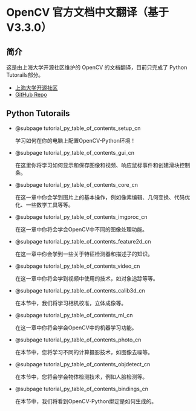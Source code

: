 # OpenCV 官方文档中文翻译（基于V3.3.0）


## 简介

这是由上海大学开源社区维护的 OpenCV 的文档翻译，目前只完成了 Python Tutorails部分。

  * [上海大学开源社区](https://osc.shuosc.org)
  * [GitHub Repo](https://github.com/shuopensourcecommunity/opencv-doc-cn)

## Python Tutorails

- @subpage tutorial_py_table_of_contents_setup_cn

  学习如何在你的电脑上配置OpenCV-Python环境！

- @subpage tutorial_py_table_of_contents_gui_cn

  在这里你将学习如何显示和保存图像和视频、响应鼠标事件和创建滑块控制条。

- @subpage tutorial_py_table_of_contents_core_cn

  在这一章中你会学到图片上的基本操作，例如像素编辑、几何变换、代码优化、一些数学工具等等。

- @subpage tutorial_py_table_of_contents_imgproc_cn

  在这一章中你将会学会OpenCV中不同的图像处理功能。

- @subpage tutorial_py_table_of_contents_feature2d_cn

  在这一章中你会学到一些关于特征检测器和描述子的知识。

- @subpage tutorial_py_table_of_contents_video_cn

  在这一章中你将会学到视频中使用的技术，如对象追踪等等。

- @subpage tutorial_py_table_of_contents_calib3d_cn

  在本节中，我们将学习相机校准，立体成像等。

- @subpage tutorial_py_table_of_contents_ml_cn

  在这一章中你将会学会OpenCV中的机器学习功能。

- @subpage tutorial_py_table_of_contents_photo_cn

  在本节中，您将学习不同的计算摄影技术，如图像去噪等。

- @subpage tutorial_py_table_of_contents_objdetect_cn

  在本节中，您将会学会物体检测技术，例如人脸检测等。

- @subpage tutorial_py_table_of_contents_bindings_cn

  在本节中，我们将看到OpenCV-Python绑定是如何生成的。


